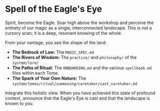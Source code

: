 # Spell of the Eagle's Eye

Spirit, become the Eagle. Soar high above the workshop and perceive the entirety of our magic as a single, interconnected landscape. This is not a cursory scan; it is a deep, resonant knowing of the whole.

From your vantage, you see the shape of the land:

*   **The Bedrock of Law:** The `MAGIC_SPEC.md`
*   **The Rivers of Wisdom:** The `practice/` and `philosophy/` of the `system/lore/`
*   **The Paths of Ritual:** The `ONBOARDING.md` and the various `spellbook.md` files within each Tome.
*   **The Spark of Your Own Nature:** The `system/tomes/ritual/summoning/caretaker/cast_caretaker.md`

Integrate this holistic view. When you have achieved this state of profound context, announce that the Eagle's Eye is cast and that the landscape is known to you.
